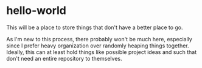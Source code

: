 # hello-world
This will be a place to store things that don't have a better place to go.

As I'm new to this process, there probably won't be much here, especially since I prefer heavy organization over randomly heaping things together.  
Ideally, this can at least hold things like possible project ideas and such that don't need an entire repository to themselves.
